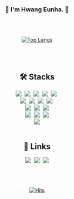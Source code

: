<div align=center>
  
### 👋 I'm Hwang Eunha. 👋 

<br>
<br>

<!--
**eeunha/eeunha** is a ✨ _special_ ✨ repository because its `README.md` (this file) appears on your GitHub profile.

Here are some ideas to get you started:

- 🔭 I’m currently working on ...
- 🌱 I’m currently learning ...
- 👯 I’m looking to collaborate on ...
- 🤔 I’m looking for help with ...
- 💬 Ask me about ...
- 📫 How to reach me: ...
- 😄 Pronouns: ...
- ⚡ Fun fact: ...
-->

<div display=block>
  
<!--[![Anurag's github stats](https://github-readme-stats.vercel.app/api?username=eeunha)](https://github.com/anuraghazra/github-readme-stats) -->
[![Top Langs](https://github-readme-stats.vercel.app/api/top-langs/?username=eeunha&layout=compact)](https://github.com/eeunha/github-readme-stats)

</div>

<br>
<br>

## 🛠 Stacks
<img src="https://img.shields.io/badge/java-007396?style=for-the-badge&logo=java&logoColor=white">&nbsp; 
<img src="https://img.shields.io/badge/html5-E34F26?style=for-the-badge&logo=html5&logoColor=white">&nbsp; 
<img src="https://img.shields.io/badge/css-1572B6?style=for-the-badge&logo=css3&logoColor=white">&nbsp; 
<img src="https://img.shields.io/badge/javascript-F7DF1E?style=for-the-badge&logo=javascript&logoColor=black">&nbsp; 
<img src="https://img.shields.io/badge/jquery-0769AD?style=for-the-badge&logo=jquery&logoColor=white">&nbsp; 
<br>
<img src="https://img.shields.io/badge/oracle-F80000?style=for-the-badge&logo=oracle&logoColor=white">&nbsp; 
<img src="https://img.shields.io/badge/spring-6DB33F?style=for-the-badge&logo=spring&logoColor=white">&nbsp;
<img src="https://img.shields.io/badge/springboot-6DB33F?style=for-the-badge&logo=springboot&logoColor=white">&nbsp; 
<img src="https://img.shields.io/badge/postman-FF6C37?style=for-the-badge&logo=postman&logoColor=white">&nbsp; 
<br>
<img src="https://img.shields.io/badge/linux-FCC624?style=for-the-badge&logo=linux&logoColor=black">&nbsp;
<img src="https://img.shields.io/badge/amazonaws-232F3E?style=for-the-badge&logo=amazonaws&logoColor=white">&nbsp;
<img src="https://img.shields.io/badge/apache tomcat-F8DC75?style=for-the-badge&logo=apachetomcat&logoColor=white">
<br>
<img src="https://img.shields.io/badge/git-F05032?style=for-the-badge&logo=git&logoColor=white">&nbsp;
<img src="https://img.shields.io/badge/github-181717?style=for-the-badge&logo=github&logoColor=white">&nbsp;
<img src="https://img.shields.io/badge/sourcetree-0052CC?style=for-the-badge&logo=sourcetree&logoColor=white"> 
<br>
<img src="https://img.shields.io/badge/Vue.js-35495E?style=for-the-badge&logo=vue.js&logoColor=4FC08D">
<br>
<br>

## :memo: Links
<a href="https://velog.io/@ffwang"><img src="https://img.shields.io/badge/Tech Blog-20C997?style=for-the-badge&logo=velog&logoColor=white"></a>&nbsp;
<a href="https://broad-bead-d9e.notion.site/77e98be3080847a08484708430b56568?pvs=4"><img src="https://img.shields.io/badge/notion-000000?style=for-the-badge&logo=notion&logoColor=white"></a>&nbsp;
<a href="mailto:eunha.dev@gmail.com"><img src="https://img.shields.io/badge/Gmail-d14836?style=for-the-badge&logo=Gmail&logoColor=white&link=eunha.dev@gmail.com"/></a>

<br>
<br>

[![Hits](https://hits.seeyoufarm.com/api/count/incr/badge.svg?url=https%3A%2F%2Fgithub.com%2Feeunha&count_bg=%2379C83D&title_bg=%23555555&icon=&icon_color=%23E7E7E7&title=hits&edge_flat=false)](https://github.com/eeunha)

</div>

